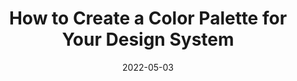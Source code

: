 ---
date: 2022-05-03
draft: true
permalink: false
publisher: sitepointdotcom
tags:
  - design-systems
  - colors
target_url: https://www.sitepoint.com/color-palette-design-system/
title: How to Create a Color Palette for Your Design System
---